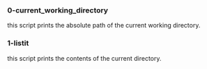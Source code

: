 ### 0-current_working_directory
this script prints the absolute path of the current working directory.
### 1-listit
this script prints the contents of the current directory.
